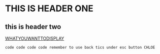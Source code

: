 # THIS IS HEADER ONE 
## this is header two 

[WHATYOUWANTTODISPLAY](https://amp4.cc/)

`code code code code remember to use back tics under esc button CHLOE`


